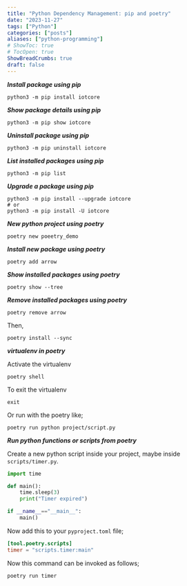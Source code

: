```yaml
---
title: "Python Dependency Management: pip and poetry"
date: "2023-11-27"
tags: ["Python"]
categories: ["posts"]
aliases: ["python-programming"]
# ShowToc: true
# TocOpen: true
ShowBreadCrumbs: true
draft: false
---
```


***Install package using pip***

```shell
python3 -m pip install iotcore
```

***Show package details using pip***

```shell
python3 -m pip show iotcore
```

***Uninstall package using pip***

```shell
python3 -m pip uninstall iotcore
```

***List installed packages using pip***

```shell
python3 -m pip list
```

***Upgrade a package using pip***

```shell
python3 -m pip install --upgrade iotcore
# or
python3 -m pip install -U iotcore
```

***New python project using poetry***

```shell
poetry new poeetry_demo
```

***Install new package using poetry***

```shell
poetry add arrow
```

***Show installed packages using poetry***

```shell
poetry show --tree
```
***Remove installed packages using poetry***

```shell
poetry remove arrow
```
Then,
```shell
poetry install --sync
```

***virtualenv in poetry***

Activate the virtualenv
```shell
poetry shell
```

To exit the virtualenv

```shell
exit
```

Or run with the poetry like;

```shell
poetry run python project/script.py
```

***Run python functions or scripts from poetry***

Create a new python script inside your project, maybe inside ```scripts/timer.py```.

```python
import time

def main():
    time.sleep(3)
    print("Timer expired")

if __name__=="__main__":
    main()
```

Now add this to your ```pyproject.toml``` file;

```toml
[tool.poetry.scripts]
timer = "scripts.timer:main"
```

Now this command can be invoked as follows;

```shell
poetry run timer
```